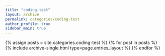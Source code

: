 ```yaml
---
title: "coding-test"
layout: archive
permalink: categories/coding-test
author_profile: true
sidebar_main: true
---
```



{% assign posts = site.categories.coding-test %}
{% for post in posts %} {% include archive-single.html type=page.entries_layout %} {% endfor %}
